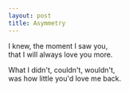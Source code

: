 ```yaml
---
layout: post
title: Asymmetry
---
```


I knew, the moment I saw you,  
that I will always love you more.

What I didn't, couldn't, wouldn't,  
was how little you'd love me back.
